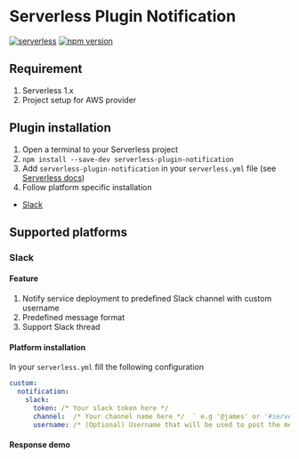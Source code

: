 # Serverless Plugin Notification

[![serverless](http://public.serverless.com/badges/v3.svg)](http://www.serverless.com)
[![npm version](https://badge.fury.io/js/serverless-plugin-notification.svg)](https://badge.fury.io/js/serverless-plugin-notification)

## Requirement
1. Serverless 1.x
2. Project setup for AWS provider

## Plugin installation
1. Open a terminal to your Serverless project
2. `npm install --save-dev serverless-plugin-notification`
3. Add `serverless-plugin-notification` in your `serverless.yml` file (see [Serverless docs](https://serverless.com/framework/docs/providers/aws/guide/plugins/#installing-plugins))
4. Follow platform specific installation
  - [Slack](#slack)

## Supported platforms

### Slack

#### Feature
1. Notify service deployment to predefined Slack channel with custom username
2. Predefined message format
3. Support Slack thread

#### Platform installation

In your `serverless.yml` fill the following configuration
```yaml
custom:
  notification:
    slack:
      token: /* Your slack token here */
      channel:  /* Your channel name here */  ` e.g '@james' or '#serverless'
      username: /* (Optional) Username that will be used to post the message */
```

#### Response demo
